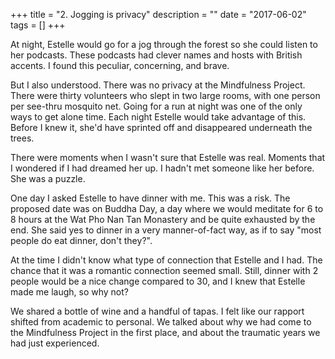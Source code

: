+++
title = "2. Jogging is privacy"
description = ""
date = "2017-06-02"
tags = []
+++

At night, Estelle would go for a jog through the forest so she could listen to her podcasts. These podcasts had clever names and hosts with British accents. I found this peculiar, concerning, and brave.

But I also understood. There was no privacy at the Mindfulness Project. There were thirty volunteers who slept in two large rooms, with one person per see-thru mosquito net. Going for a run at night was one of the only ways to get alone time. Each night Estelle would take advantage of this. Before I knew it, she'd have sprinted off and disappeared underneath the trees.

There were moments when I wasn't sure that Estelle was real. Moments that I wondered if I had dreamed her up. I hadn't met someone like her before. She was a puzzle.

One day I asked Estelle to have dinner with me. This was a risk. The proposed date was on Buddha Day, a day where we would meditate for 6 to 8 hours at the Wat Pho Nan Tan Monastery and be quite exhausted by the end. She said yes to dinner in a very manner-of-fact way, as if to say "most people do eat dinner, don't they?".

At the time I didn't know what type of connection that Estelle and I had. The chance that it was a romantic connection seemed small. Still, dinner with 2 people would be a nice change compared to 30, and I knew that Estelle made me laugh, so why not?

We shared a bottle of wine and a handful of tapas. I felt like our rapport shifted from academic to personal. We talked about why we had come to the Mindfulness Project in the first place, and about the traumatic years we had just experienced.

